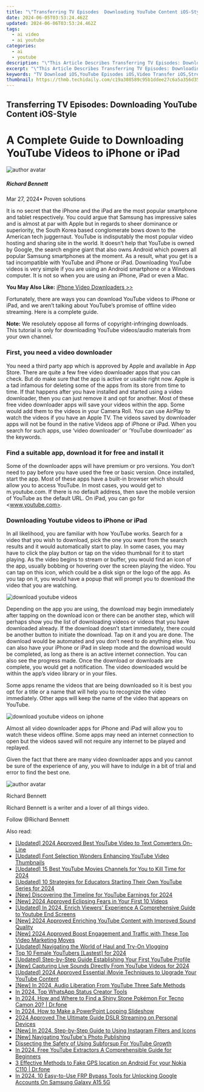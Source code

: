 ```yaml
---
title: "\"Transferring TV Episodes  Downloading YouTube Content iOS-Style for 2024\""
date: 2024-06-05T03:53:24.462Z
updated: 2024-06-06T03:53:24.462Z
tags:
  - ai video
  - ai youtube
categories:
  - ai
  - youtube
description: "\"This Article Describes Transferring TV Episodes: Downloading YouTube Content iOS-Style for 2024\""
excerpt: "\"This Article Describes Transferring TV Episodes: Downloading YouTube Content iOS-Style for 2024\""
keywords: "TV Download iOS,YouTube Episodes iOS,Video Transfer iOS,Streaming Media iOS,Save TV Videos iOS,IOS Movie Downloads,IOS Screen Capture Videos"
thumbnail: https://thmb.techidaily.com/c19a308589c95b1ddee27c6a5a356d350b91c656d430e8488c37e77595b9f657.jpg
---
```


## Transferring TV Episodes: Downloading YouTube Content iOS-Style

# A Complete Guide to Downloading YouTube Videos to iPhone or iPad

![author avatar](https://images.wondershare.com/filmora/article-images/richard-bennett.jpg)

##### Richard Bennett

 Mar 27, 2024• Proven solutions

It is no secret that the iPhone and the iPad are the most popular smartphone and tablet respectively. You could argue that Samsung has impressive sales and is almost at par with Apple but in regards to sheer dominance or superiority, the South Korea based conglomerate bows down to the American tech juggernaut. YouTube is indisputably the most popular video hosting and sharing site in the world. It doesn’t help that YouTube is owned by Google, the search engine giant that also owns Android which powers all popular Samsung smartphones at the moment. As a result, what you get is a tad incompatible with YouTube and iPhone or iPad. Downloading YouTube videos is very simple if you are using an Android smartphone or a Windows computer. It is not so when you are using an iPhone, iPad or even a Mac.

**You May Also Like:** [iPhone Video Downloaders >>](https://tools.techidaily.com/wondershare/filmora/download/)

Fortunately, there are ways you can download YouTube videos to iPhone or iPad, and we aren’t talking about YouTube’s promise of offline video streaming. Here is a complete guide.

**Note:** We resolutely oppose all forms of copyright-infringing downloads. This tutorial is only for downloading YouTube videos/audio materials from your own channel.

### First, you need a video downloader

You need a third party app which is approved by Apple and available in App Store. There are quite a few free video downloader apps that you can check. But do make sure that the app is active or usable right now. Apple is a tad infamous for deleting some of the apps from its store from time to time. If that happens after you have installed and started using a video downloader, then you can just remove it and opt for another. Most of these free video downloader apps will save your videos within the app. Some would add them to the videos in your Camera Roll. You can use AirPlay to watch the videos if you have an Apple TV. The videos saved by downloader apps will not be found in the native Videos app of iPhone or iPad. When you search for such apps, use ‘video downloader’ or ‘YouTube downloader’ as the keywords.

### Find a suitable app, download it for free and install it

Some of the downloader apps will have premium or pro versions. You don’t need to pay before you have used the free or basic version. Once installed, start the app. Most of these apps have a built-in browser which should allow you to access YouTube. In most cases, you would get to m.youtube.com. If there is no default address, then save the mobile version of YouTube as the default URL. On iPad, you can go for <www.youtube.com>.

### Downloading Youtube videos to iPhone or iPad

In all likelihood, you are familiar with how YouTube works. Search for a video that you wish to download, pick the one you want from the search results and it would automatically start to play. In some cases, you may have to click the play button or tap on the video thumbnail for it to start playing. As the video begins to stream or buffer, you would find an icon of the app, usually bobbing or hovering over the screen playing the video. You can tap on this icon, which could be a disk sign or the logo of the app. As you tap on it, you would have a popup that will prompt you to download the video that you are watching.

![download youtube videos](https://images.wondershare.com/filmora/article-images/download-youtube-videos.jpg)

Depending on the app you are using, the download may begin immediately after tapping on the download icon or there can be another step, which will perhaps show you the list of downloading videos or videos that you have downloaded already. If the download doesn’t start immediately, there could be another button to initiate the download. Tap on it and you are done. The download would be automated and you don’t need to do anything else. You can also have your iPhone or iPad in sleep mode and the download would be completed, as long as there is an active internet connection. You can also see the progress made. Once the download or downloads are complete, you would get a notification. The video downloaded would be within the app’s video library or in your files.

Some apps rename the videos that are being downloaded so it is best you opt for a title or a name that will help you to recognize the video immediately. Other apps will keep the name of the video that appears on YouTube.

![download youtube videos on iphone](https://images.wondershare.com/filmora/article-images/download-youtube-videos-on-iphone.jpg)

Almost all video downloader apps for iPhone and iPad will allow you to watch these videos offline. Some apps may need an internet connection to open but the videos saved will not require any internet to be played and replayed.

Given the fact that there are many video downloader apps and you cannot be sure of the experience of any, you will have to indulge in a bit of trial and error to find the best one.

![author avatar](https://images.wondershare.com/filmora/article-images/richard-bennett.jpg)

Richard Bennett

Richard Bennett is a writer and a lover of all things video.

Follow @Richard Bennett

<span class="atpl-alsoreadstyle">Also read:</span>
<div><ul>
<li><a href="https://facebook-record-videos.techidaily.com/updated-2024-approved-best-youtube-video-to-text-converters-on-line/"><u>[Updated] 2024 Approved  Best YouTube Video to Text Converters On-Line</u></a></li>
<li><a href="https://facebook-record-videos.techidaily.com/updated-font-selection-wonders-enhancing-youtube-video-thumbnails/"><u>[Updated] Font Selection Wonders  Enhancing YouTube Video Thumbnails</u></a></li>
<li><a href="https://facebook-record-videos.techidaily.com/updated-15-best-youtube-movies-channels-for-you-to-kill-time-for-2024/"><u>[Updated] 15 Best YouTube Movies Channels for You to Kill Time for 2024</u></a></li>
<li><a href="https://facebook-record-videos.techidaily.com/updated-10-strategies-for-educators-starting-their-own-youtube-series-for-2024/"><u>[Updated] 10 Strategies for Educators Starting Their Own YouTube Series for 2024</u></a></li>
<li><a href="https://facebook-record-videos.techidaily.com/new-discovering-the-timeline-for-youtube-earnings-for-2024/"><u>[New] Discovering the Timeline for YouTube Earnings for 2024</u></a></li>
<li><a href="https://facebook-record-videos.techidaily.com/new-2024-approved-eclipsing-fears-in-your-first-10-videos/"><u>[New] 2024 Approved  Eclipsing Fears in Your First 10 Videos</u></a></li>
<li><a href="https://facebook-record-videos.techidaily.com/updated-in-2024-enrich-viewers-experience-a-comprehensive-guide-to-youtube-end-screens/"><u>[Updated] In 2024, Enrich Viewers' Experience  A Comprehensive Guide to Youtube End Screens</u></a></li>
<li><a href="https://facebook-record-videos.techidaily.com/new-2024-approved-enriching-youtube-content-with-improved-sound-quality/"><u>[New] 2024 Approved  Enriching YouTube Content with Improved Sound Quality</u></a></li>
<li><a href="https://facebook-record-videos.techidaily.com/new-2024-approved-boost-engagement-and-traffic-with-these-top-video-marketing-moves/"><u>[New] 2024 Approved  Boost Engagement and Traffic with These Top Video Marketing Moves</u></a></li>
<li><a href="https://facebook-record-videos.techidaily.com/updated-navigating-the-world-of-haul-and-try-on-vlogging/"><u>[Updated] Navigating the World of Haul and Try-On Vlogging</u></a></li>
<li><a href="https://facebook-record-videos.techidaily.com/top-10-female-youtubers-lastest-for-2024/"><u>Top 10 Female YouTubers [Lastest] for 2024</u></a></li>
<li><a href="https://facebook-record-videos.techidaily.com/updated-step-by-step-guide-establishing-your-first-youtube-profile/"><u>[Updated] Step-by-Step Guide  Establishing Your First YouTube Profile</u></a></li>
<li><a href="https://facebook-record-videos.techidaily.com/new-capturing-live-sounds-directly-from-youtube-videos-for-2024/"><u>[New] Capturing Live Sounds Directly From YouTube Videos for 2024</u></a></li>
<li><a href="https://facebook-record-videos.techidaily.com/updated-2024-approved-essential-imovie-techniques-to-upgrade-your-youtube-content/"><u>[Updated] 2024 Approved  Essential iMovie Techniques to Upgrade Your YouTube Content</u></a></li>
<li><a href="https://facebook-record-videos.techidaily.com/new-in-2024-audio-liberation-from-youtube-three-safe-methods/"><u>[New] In 2024, Audio Liberation From YouTube  Three Safe Methods</u></a></li>
<li><a href="https://ai-vdieo-software.techidaily.com/in-2024-top-whatsapp-status-creator-tools/"><u>In 2024, Top WhatsApp Status Creator Tools</u></a></li>
<li><a href="https://android-pokemon-go.techidaily.com/in-2024-how-and-where-to-find-a-shiny-stone-pokemon-for-tecno-camon-20-drfone-by-drfone-virtual-android/"><u>In 2024, How and Where to Find a Shiny Stone Pokémon For Tecno Camon 20? | Dr.fone</u></a></li>
<li><a href="https://ai-editing-video.techidaily.com/in-2024-how-to-make-a-powerpoint-looping-slideshow/"><u>In 2024, How to Make a PowerPoint Looping Slideshow</u></a></li>
<li><a href="https://facebook-video-recording.techidaily.com/2024-approved-the-ultimate-guide-dslr-streaming-on-personal-devices/"><u>2024 Approved  The Ultimate Guide  DSLR Streaming on Personal Devices</u></a></li>
<li><a href="https://instagram-video-files.techidaily.com/new-in-2024-step-by-step-guide-to-using-instagram-filters-and-icons/"><u>[New] In 2024, Step-by-Step Guide to Using Instagram Filters and Icons</u></a></li>
<li><a href="https://extra-support.techidaily.com/new-navigating-youtubes-photo-publishing/"><u>[New] Navigating YouTube's Photo Publishing</u></a></li>
<li><a href="https://youtube-clips.techidaily.com/dissecting-the-safety-of-using-subforsup-for-youtube-growth/"><u>Dissecting the Safety of Using Subforsup For YouTube Growth</u></a></li>
<li><a href="https://youtube-help.techidaily.com/in-2024-free-youtube-extractors-a-comprehensible-guide-for-beginners/"><u>In 2024, Free YouTube Extractors  A Comprehensible Guide for Beginners</u></a></li>
<li><a href="https://android-location.techidaily.com/3-effective-methods-to-fake-gps-location-on-android-for-your-nokia-c110-drfone-by-drfone-virtual/"><u>3 Effective Methods to Fake GPS location on Android For your Nokia C110 | Dr.fone</u></a></li>
<li><a href="https://android-unlock.techidaily.com/in-2024-10-easy-to-use-frp-bypass-tools-for-unlocking-google-accounts-on-samsung-galaxy-a15-5g-by-drfone-android/"><u>In 2024, 10 Easy-to-Use FRP Bypass Tools for Unlocking Google Accounts On Samsung Galaxy A15 5G</u></a></li>
</ul></div>

<ins class="adsbygoogle"
      style="display:block"
      data-ad-client="ca-pub-7571918770474297"
      data-ad-slot="8358498916"
      data-ad-format="auto"
      data-full-width-responsive="true"></ins>